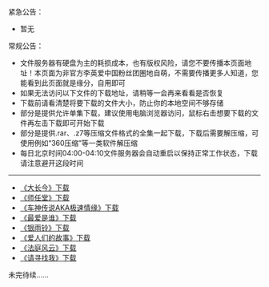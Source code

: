 紧急公告：
* 暂无          

常规公告：       
* 文件服务器有硬盘为主的耗损成本，也有版权风险，请您不要传播本页面地址！本页面为非官方李英爱中国粉丝团圈地自萌，不需要传播更多人知道，您能看到此页面就是缘分，自用即可               
* 如果无法访问以下文件的下载地址，请稍等一会再来看看是否恢复                               
* 下载前请看清楚将要下载的文件大小，防止你的本地空间不够存储
* 部分是提供允许单集下载，建议使用电脑浏览器访问，鼠标右击想要下载的文件再左击下载即可开始下载                  
* 部分是提供.rar、.z7等压缩文件格式的全集一起下载，下载后需要解压缩，可使用例如“360压缩”等一类软件解压缩         
* 每日北京时间04:00-04:10文件服务器会自动重启以保持正常工作状态，下载请注意避开这段时间              

-------------------------------------------------------------------------------------------------------------
* [《大长今》下载](./DL/DCJ.md)           
* [《师任堂》下载](./DL/SRT.md)            
* [《车神传说AKA极速情缘》下载](./DL/CSCS.md)                                         
* [《最爱是谁》下载](./DL/ZASS.md)             
* [《银雨铃》下载](./DL/YYL.md)                                             
* [《爱人们的故事》下载](./DL/ARMDGS.md)               
* [《法庭风云》下载](./DL/FTFY.md)                      
* [《请寻找我》下载](./DL/QXZW.md)                  

未完待续......
